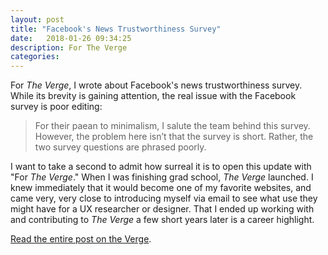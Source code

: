 ```yaml
---
layout: post
title: "Facebook's News Trustworthiness Survey"
date:   2018-01-26 09:34:25
description: For The Verge
categories:
---
```

For _The Verge_, I wrote about Facebook's news trustworthiness survey. While its brevity is gaining attention, the real issue with the Facebook survey is poor editing:

>For their paean to minimalism, I salute the team behind this survey. However, the problem here isn’t that the survey is short. Rather, the two survey questions are phrased poorly.

I want to take a second to admit how surreal it is to open this update with "For _The Verge_." When I was finishing grad school, _The Verge_ launched. I knew immediately that it would become one of my favorite websites, and came very, very close to introducing myself via email to see what use they might have for a UX researcher or designer. That I ended up working with and contributing to _The Verge_ a few short years later is a career highlight.

[Read the entire post on the Verge](https://www.theverge.com/2018/1/26/16933458/facebook-news-trust-survey-problems-editing).
